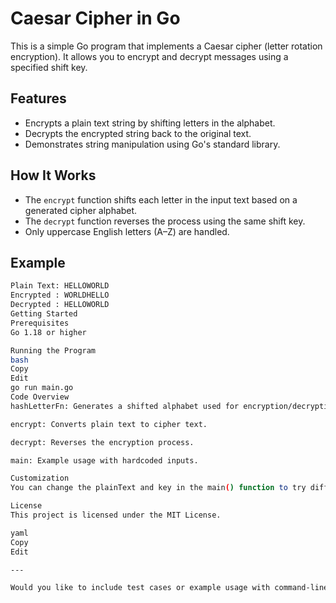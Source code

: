 # Caesar Cipher in Go

This is a simple Go program that implements a Caesar cipher (letter rotation encryption). It allows you to encrypt and decrypt messages using a specified shift key.

## Features

- Encrypts a plain text string by shifting letters in the alphabet.
- Decrypts the encrypted string back to the original text.
- Demonstrates string manipulation using Go's standard library.

## How It Works

- The `encrypt` function shifts each letter in the input text based on a generated cipher alphabet.
- The `decrypt` function reverses the process using the same shift key.
- Only uppercase English letters (A–Z) are handled.

## Example

```bash
Plain Text: HELLOWORLD
Encrypted : WORLDHELLO
Decrypted : HELLOWORLD
Getting Started
Prerequisites
Go 1.18 or higher

Running the Program
bash
Copy
Edit
go run main.go
Code Overview
hashLetterFn: Generates a shifted alphabet used for encryption/decryption.

encrypt: Converts plain text to cipher text.

decrypt: Reverses the encryption process.

main: Example usage with hardcoded inputs.

Customization
You can change the plainText and key in the main() function to try different inputs and shifts.

License
This project is licensed under the MIT License.

yaml
Copy
Edit

---

Would you like to include test cases or example usage with command-line input next?
